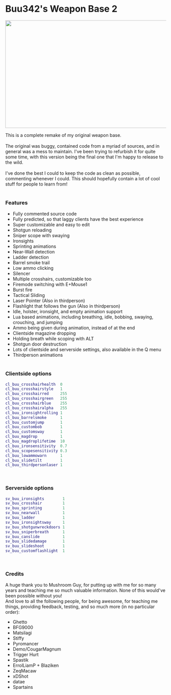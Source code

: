 # Buu342's Weapon Base 2

<img src=".github/action.gif" width="600" height="337"/>

This is a complete remake of my original weapon base.</br></br>
The original was buggy, contained code from a myriad of sources, and in general was a mess to maintain. I've been trying to refurbish it for quite some time, with this version being the final one that I'm happy to release to the wild.</br></br>
I've done the best I could to keep the code as clean as possible, commenting whenever I could. This should hopefully contain a lot of cool stuff for people to learn from!</br></br>

### Features
* Fully commented source code
* Fully predicted, so that laggy clients have the best experience
* Super customizable and easy to edit
* Shotgun reloading
* Sniper scope with swaying
* Ironsights
* Sprinting animations
* Near-Wall detection
* Ladder detection
* Barrel smoke trail
* Low ammo clicking
* Silencer
* Multiple crosshairs, customizable too
* Firemode switching with E+Mouse1
* Burst fire
* Tactical Sliding
* Laser Pointer (Also in thirdperson)
* Flashlight that follows the gun (Also in thirdperson)
* Idle, holster, ironsight, and empty animation support
* Lua based animations, including breathing, idle, bobbing, swaying, crouching, and jumping
* Ammo being given during animation, instead of at the end
* Clientside magazine dropping
* Holding breath while scoping with ALT
* Shotgun door destruction
* Lots of clientside and serverside settings, also available in the Q menu
* Thirdperson animations
</br></br>

### Clientside options
```lua
cl_buu_crosshairhealth  0
cl_buu_crosshairstyle   1
cl_buu_crosshairred     255
cl_buu_crosshairgreen   255
cl_buu_crosshairblue    255
cl_buu_crosshairalpha   255
cl_buu_ironsightrolling 1
cl_buu_barrelsmoke      1
cl_buu_customjump       1
cl_buu_custombob        1
cl_buu_customsway       1
cl_buu_magdrop          1
cl_buu_magdroplifetime  10
cl_buu_ironsensitivity  0.7
cl_buu_scopesensitivity 0.3
cl_buu_lowammowarn      1
cl_buu_slidetilt        1
cl_buu_thirdpersonlaser 1
```
</br>

### Serverside options
```lua
sv_buu_ironsights        1
sv_buu_crosshair         1
sv_buu_sprinting         1
sv_buu_nearwall          1
sv_buu_ladder            1
sv_buu_ironsightsway     1
sv_buu_shotgunwreckdoors 1
sv_buu_sniperbreath      1
sv_buu_canslide          1
sv_buu_slidedamage       1
sv_buu_slideshoot        1
sv_buu_customflashlight  1
```
</br>


### Credits
A huge thank you to Mushroom Guy, for putting up with me for so many years and teaching me so much valuable information. None of this would've been possible without you!</br>
And love to all the following people, for being awesome, for teaching me things, providing feedback, testing, and so much more (in no particular order):
* Ghetto
* BFG9000
* Matsilagi
* Stiffy
* Pyromancer
* Demo/CougarMagnum
* Trigger Hurt
* Spastik
* ErrolLiamP + Blaziken
* ZeqMacaw
* xDShot
* datae
* Spartains

